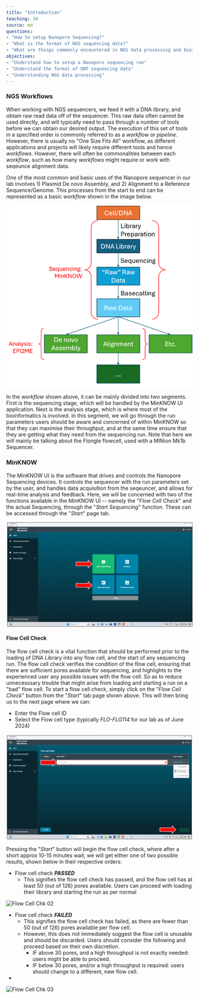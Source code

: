 ```yaml
---
title: "Introduction"
teaching: 30
source: md
questions:
- "How to setup Nanopore Sequencing?"
- "What is the format of NGS sequencing data?"
- "What are things commonly encountered in NGS data processing and bioinformatics?"
objectives:
- "Understand how to setup a Nanopore sequencing run"
- "Understand the format of ONT sequencing data"
- "Understanding NGS data processing"
---
```


### NGS Workflows
When working with NGS sequencers, we feed it with a DNA library, and obtain raw read data off of the sequencer. This raw data often cannot be used directly, and will typically need to pass through a number of tools before we can obtain our desired output. The execution of this set of tools in a specified order is commonly referred to as a *workflow* or *pipeline*. However, there is usually no "One Size Fits All" workflow, as different applications and projects will likely require different tools and hence *workflows*. However, there will often be commonalities between each *workflow*, such as how many *workflows* might require or work with seqeunce alignment data.

One of the most common and basic uses of the Nanopore sequencer in our lab involves 1) Plasmid De novo Assembly, and 2) Alignment to a Reference Sequence/Genome. This processes from the start to end can be represented as a basic *workflow* shown in the image below. 

![Basic Workflow](../fig/MinKNOW/6.png)

In the *workflow* shown above, it can be mainly divided into two segments. First is the sequencing stage, which will be handled by the MinKNOW UI application. Next is the analysis stage, which is where most of the bioinformatics is involved. In this segment, we will go through the run parameters users should be aware and concerned of within MinKNOW so that they can maximise their throughput, and at the same time ensure that they are getting what they need from the sequencing run. Note that here we will mainly be talking about the Flongle flowcell, used with a MINion Mk1b Sequencer.

### MinKNOW

The MinKNOW UI is the software that drives and controls the Nanopore Sequencing devices. It controls the sequencer with the run parameters set by the user, and handles data acquisition from the seqeuncer, and allows for real-time analysis and feedback. Here, we will be concerned with two of the functions available in the MinKNOW UI -- namely the "*Flow Cell Check*" and the actual Sequencing, through the "*Start Sequencing*" function. These can be accessed through the "*Start*" page tab.

![MinKNOW UI Functions](../fig/MinKNOW/2.png)

#### Flow Cell Check

The flow cell check is a vital function that should be performed prior to the loading of DNA Library into any flow cell, and the start of any sequencing run. The flow cell check verifies the condition of the flow cell, ensuring that there are sufficient pores available for sequencing, and highlights to the experienced user any possible issues with the flow cell. So as to reduce unnecesssary trouble that might arise from loading and starting a run on a "bad" flow cell. To start a flow cell check, simply click on the "*Flow Cell Check*" button from the "*Start*" tab page shown above. This will then bring us to the next page where we can:
- Enter the Flow cell ID
- Select the Flow cell type (typically *FLO-FLG114* for our lab as of June 2024)

![Flow Cell Chk 01](../fig/MinKNOW/chk01.png)

Pressing the "*Start*" button will begin the flow cell check, where after a short approx 10-15 minutes wait, we will get either one of two possible results, shown below in their respective orders:
- Flow cell check ***PASSED***
  - This signifies the flow cell check has passed, and the flow cell has at least 50 (out of 126) pores available. Users can proceed with loading their library and starting the run as per normal

![Flow Cell Chk 02](../fig/MinKNOW/chk02.png)

- Flow cell check ***FAILED***
  - This signifies the flow cell check has failed, as there are fewer than 50 (out of 126) pores available per flow cell.
  - However, this does not immediately suggest the flow cell is unusable and should be discarded. Users should consider the following and proceed based on their own discretion.
      - IF above 30 pores, and a high throughput is not exactly needed: users might be able to proceed.
      - IF below 30 pores, and/or a high throughput is required: users should change to a different, new flow cell.
- 
![Flow Cell Chk 03](../fig/MinKNOW/chk03.png)
